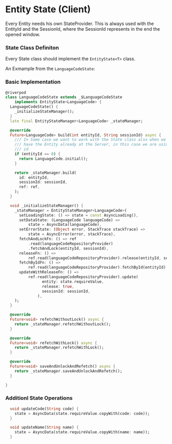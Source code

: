 # Entity State (Client)

Every Entity needs his own StateProvider. This is always used with the EntityId and the SessionId, where the SessionId represents in the end the opened window.

### State Class Definiton

Every State class should implement the `EntityState<T>` class.




An Exmample from the `LanguageCodeState`:

### Basic Implementation

```dart
@riverpod
class LanguageCodeState extends _$LanguageCodeState
    implements EntityState<LanguageCode> {
  LanguageCodeState() {
    _initializeStateManager();
  }
  late final EntityStateManager<LanguageCode> _stateManager;

  @override
  Future<LanguageCode> build(int entityId, String sessionId) async {
    /// In Some case we want to work with the State class also when we don't 
    /// have the Entity already at the Server, in this case we are using `0` as 
    /// id
    if (entityId == 0) {
      return LanguageCode.initial();
    }

    return _stateManager.build(
      id: entityId,
      sessionId: sessionId,
      ref: ref,
    );
  }

  void _initializeStateManager() {
    _stateManager = EntityStateManager<LanguageCode>(
      setLoadingState: () => state = const AsyncLoading(),
      setDataState: (LanguageCode languageCode) =>
          state = AsyncData(languageCode),
      setErrorState: (Object error, StackTrace stackTrace) =>
          state = AsyncError(error, stackTrace),
      fetchAndLockFn: () => ref
          .read(languageCodeRepositoryProvider)
          .fetchAndLock(entityId, sessionId),
      releaseFn: () =>
          ref.read(languageCodeRepositoryProvider).release(entityId, sessionId),
      fetchByIdFn: () =>
          ref.read(languageCodeRepositoryProvider).fetchById(entityId),
      updateWithReleaseFn: () =>
          ref.read(languageCodeRepositoryProvider).update(
                entity: state.requireValue,
                release: true,
                sessionId: sessionId,
              ),
    );
  }

  @override
  Future<void> refetchWithoutLock() async {
    return _stateManager.refetchWithoutLock();
  }

  @override
  Future<void> refetchWithLock() async {
    return _stateManager.refetchWithLock();
  }

  @override
  Future<void> saveAndUnlockAndRefetch() async {
    return _stateManager.saveAndUnlockAndRefetch();
  }

}
```

### Additionl State Operations

```dart
  void updateCode(String code) {
    state = AsyncData(state.requireValue.copyWith(code: code));
  }

  void updateName(String name) {
    state = AsyncData(state.requireValue.copyWith(name: name));
  }
```